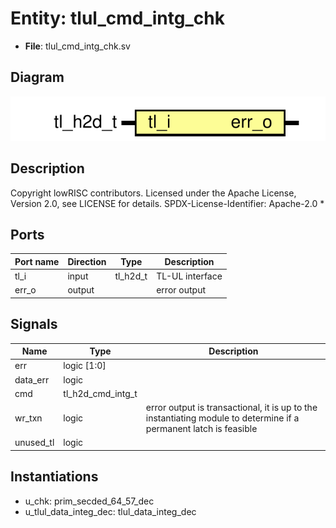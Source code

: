 # Entity: tlul_cmd_intg_chk

- **File**: tlul_cmd_intg_chk.sv
## Diagram

![Diagram](tlul_cmd_intg_chk.svg "Diagram")
## Description

 Copyright lowRISC contributors.
 Licensed under the Apache License, Version 2.0, see LICENSE for details.
 SPDX-License-Identifier: Apache-2.0
*

## Ports

| Port name | Direction | Type     | Description      |
| --------- | --------- | -------- | ---------------- |
| tl_i      | input     | tl_h2d_t |  TL-UL interface |
| err_o     | output    |          |  error output    |
## Signals

| Name      | Type              | Description                                                                                                          |
| --------- | ----------------- | -------------------------------------------------------------------------------------------------------------------- |
| err       | logic [1:0]       |                                                                                                                      |
| data_err  | logic             |                                                                                                                      |
| cmd       | tl_h2d_cmd_intg_t |                                                                                                                      |
| wr_txn    | logic             |  error output is transactional, it is up to the instantiating module  to determine if a permanent latch is feasible  |
| unused_tl | logic             |                                                                                                                      |
## Instantiations

- u_chk: prim_secded_64_57_dec
- u_tlul_data_integ_dec: tlul_data_integ_dec

